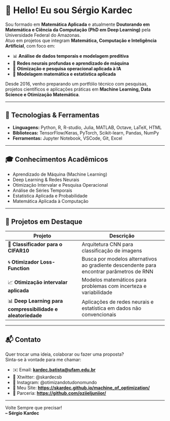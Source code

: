 # 👋 Hello! Eu sou Sérgio Kardec

Sou formado em **Matemática Aplicada** e atualmente **Doutorando em Matemática e Ciência da Computação (PhD em Deep Learning)** pela Universidade Federal do Amazonas.  
Atuo em projetos que integram **Matemática, Computação e Inteligência Artificial**, com foco em:

- 📊 **Análise de dados temporais e modelagem preditiva**
- 🧠 **Redes neurais profundas e aprendizado de máquina**
- 🤖 **Otimização e pesquisa operacional aplicada à IA**
- 🔬 **Modelagem matemática e estatística aplicada**

Desde 2016, venho preparando um portfólio técnico com pesquisas, projetos científicos e aplicações práticas em **Machine Learning, Data Science e Otimização Matemática**.

---

## 🚀 Tecnologias & Ferramentas

- **Linguagens:** Python, R, R-studio, Julia, MATLAB, Octave, LaTeX, HTML  
- **Bibliotecas:** TensorFlow/Keras, PyTorch, Scikit-learn, Pandas, NumPy  
- **Ferramentas:** Jupyter Notebook, VSCode, Git, Excel  

---

## 🎓 Conhecimentos Acadêmicos

- Aprendizado de Máquina (Machine Learning)  
- Deep Learning & Redes Neurais  
- Otimização Intervalar e Pesquisa Operacional  
- Análise de Séries Temporais  
- Estatística Aplicada e Probabilidade  
- Matemática Aplicada à Computação  

---

## 📌 Projetos em Destaque

| Projeto | Descrição |
|---------|-----------|
| 🔮 **Classificador para o CIFAR10** | Arquitetura CNN para classificação de imagens |
| 🌀 **Otimizador Loss-Function** | Busca por modelos alternativos ao gradiente descendente para encontrar parâmetros de RNN |
| 📈 **Otimização intervalar aplicada** | Modelos matemáticos para problemas com incerteza e variabilidade |
| 📊 **Deep Learning para compressibilidade e aleatoriedade** | Aplicações de redes neurais e estatística em dados não convencionais |

---

## 📬 Contato

Quer trocar uma ideia, colaborar ou fazer uma proposta?  
Sinta-se à vontade para me chamar:

- ✉️ Email: **kardec.batista@ufam.edu.br**  
- 💼 Xtwitter: @skardecsb
- 🚀 Instagram: @otimizandotudonomundo
- 📌 Meu Site: **https://skardec.github.io/machine_of_optimization/**
- 🤖 Parceria: **https://github.com/oziieljuniior/**
---

Volte Sempre que precisar!  
**– Sérgio Kardec**

